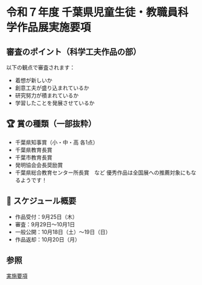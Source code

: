 # 令和７年度 千葉県児童生徒・教職員科学作品展実施要項

## 審査のポイント（科学工夫作品の部）
以下の観点で審査されます：
- 着想が新しいか
- 創意工夫が盛り込まれているか
- 研究努力が積まれているか
- 学習したことを発展させているか

## 🏆 賞の種類（一部抜粋）
- 千葉県知事賞（小・中・高 各1点）
- 千葉県教育長賞
- 千葉市教育長賞
- 発明協会会長奨励賞
- 千葉県総合教育センター所長賞　など
優秀作品は全国展への推薦対象にもなるようです！

## 📅 スケジュール概要
- 作品受付：9月25日（木）
- 審査：9月29日〜10月1日
- 一般公開：10月18日（土）〜19日（日）
- 作品返却：10月20日（月）

## 参照

[実施要項](https://www.cgec.ed.jp/nc/wysiwyg/file/download/45/13865)

<script src="https://makecode.com/gh-pages-embed.js"></script><script>makeCodeRender("{{ site.makecode.home_url }}", "{{ site.github.owner_name }}/{{ site.github.repository_name }}");</script>


